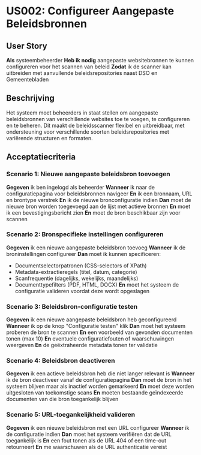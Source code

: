 # US002: Configureer Aangepaste Beleidsbronnen

## User Story

**Als** systeembeheerder
**Heb ik nodig** aangepaste websitebronnen te kunnen configureren voor het scannen van beleid
**Zodat** ik de scanner kan uitbreiden met aanvullende beleidsrepositories naast DSO en Gemeentebladen

## Beschrijving

Het systeem moet beheerders in staat stellen om aangepaste beleidsbronnen van verschillende websites toe te voegen, te configureren en te beheren. Dit maakt de beleidsscanner flexibel en uitbreidbaar, met ondersteuning voor verschillende soorten beleidsrepositories met variërende structuren en formaten.

## Acceptatiecriteria

### Scenario 1: Nieuwe aangepaste beleidsbron toevoegen

**Gegeven** ik ben ingelogd als beheerder
**Wanneer** ik naar de configuratiepagina voor beleidsbronnen navigeer
**En** ik een bronnaam, URL en brontype verstrek
**En** ik de nieuwe bronconfiguratie indien
**Dan** moet de nieuwe bron worden toegevoegd aan de lijst met actieve bronnen
**En** moet ik een bevestigingsbericht zien
**En** moet de bron beschikbaar zijn voor scannen

### Scenario 2: Bronspecifieke instellingen configureren

**Gegeven** ik een nieuwe aangepaste beleidsbron toevoeg
**Wanneer** ik de broninstellingen configureer
**Dan** moet ik kunnen specificeren:
- Documentselectorpatronen (CSS-selectors of XPath)
- Metadata-extractieregels (titel, datum, categorie)
- Scanfrequentie (dagelijks, wekelijks, maandelijks)
- Documenttypefilters (PDF, HTML, DOCX)
**En** moet het systeem de configuratie valideren voordat deze wordt opgeslagen

### Scenario 3: Beleidsbron-configuratie testen

**Gegeven** ik een nieuwe aangepaste beleidsbron heb geconfigureerd
**Wanneer** ik op de knop "Configuratie testen" klik
**Dan** moet het systeem proberen de bron te scannen
**En** een voorbeeld van gevonden documenten tonen (max 10)
**En** eventuele configuratiefouten of waarschuwingen weergeven
**En** de geëxtraheerde metadata tonen ter validatie

### Scenario 4: Beleidsbron deactiveren

**Gegeven** ik een actieve beleidsbron heb die niet langer relevant is
**Wanneer** ik de bron deactiveer vanaf de configuratiepagina
**Dan** moet de bron in het systeem blijven maar als inactief worden gemarkeerd
**En** moet deze worden uitgesloten van toekomstige scans
**En** moeten bestaande geïndexeerde documenten van die bron toegankelijk blijven

### Scenario 5: URL-toegankelijkheid valideren

**Gegeven** ik een nieuwe beleidsbron met een URL configureer
**Wanneer** ik de configuratie indien
**Dan** moet het systeem verifiëren dat de URL toegankelijk is
**En** een fout tonen als de URL 404 of een time-out retourneert
**En** me waarschuwen als de URL authenticatie vereist
